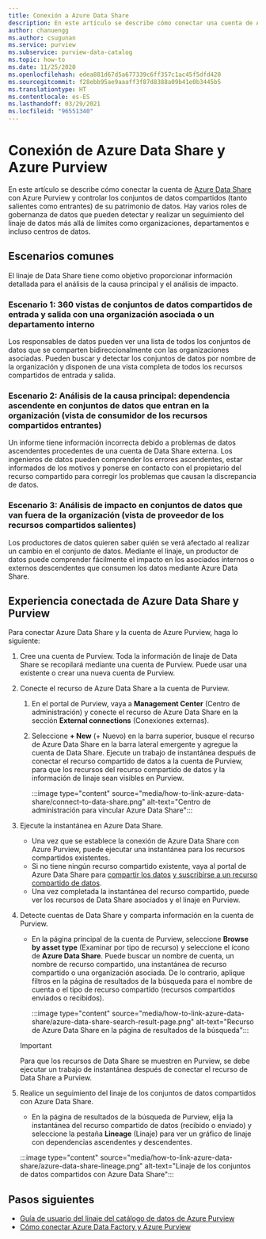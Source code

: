 ```yaml
---
title: Conexión a Azure Data Share
description: En este artículo se describe cómo conectar una cuenta de Azure Data Share con Azure Purview para buscar recursos y realizar el seguimiento del linaje de datos.
author: chanuengg
ms.author: csugunan
ms.service: purview
ms.subservice: purview-data-catalog
ms.topic: how-to
ms.date: 11/25/2020
ms.openlocfilehash: edea881d67d5a677339c6ff357c1ac45f5dfd420
ms.sourcegitcommit: f28ebb95ae9aaaff3f87d8388a09b41e0b3445b5
ms.translationtype: HT
ms.contentlocale: es-ES
ms.lasthandoff: 03/29/2021
ms.locfileid: "96551340"
---
```

# <a name="how-to-connect-azure-data-share-and-azure-purview"></a>Conexión de Azure Data Share y Azure Purview

En este artículo se describe cómo conectar la cuenta de [Azure Data Share](../data-share/overview.md) con Azure Purview y controlar los conjuntos de datos compartidos (tanto salientes como entrantes) de su patrimonio de datos. Hay varios roles de gobernanza de datos que pueden detectar y realizar un seguimiento del linaje de datos más allá de límites como organizaciones, departamentos e incluso centros de datos.

## <a name="common-scenarios"></a>Escenarios comunes

El linaje de Data Share tiene como objetivo proporcionar información detallada para el análisis de la causa principal y el análisis de impacto.

### <a name="scenario-1-360-view-of-datasets-shared-inout-for-a-partner-organization-or-internal-department"></a>Escenario 1: 360 vistas de conjuntos de datos compartidos de entrada y salida con una organización asociada o un departamento interno

Los responsables de datos pueden ver una lista de todos los conjuntos de datos que se comparten bidireccionalmente con las organizaciones asociadas. Pueden buscar y detectar los conjuntos de datos por nombre de la organización y disponen de una vista completa de todos los recursos compartidos de entrada y salida.

### <a name="scenario-2-root-cause-analysis---upstream-dependency-on-datasets-coming-into-organization-consumer-view-of-incoming-shares"></a>Escenario 2: Análisis de la causa principal: dependencia ascendente en conjuntos de datos que entran en la organización (vista de consumidor de los recursos compartidos entrantes)

Un informe tiene información incorrecta debido a problemas de datos ascendentes procedentes de una cuenta de Data Share externa. Los ingenieros de datos pueden comprender los errores ascendentes, estar informados de los motivos y ponerse en contacto con el propietario del recurso compartido para corregir los problemas que causan la discrepancia de datos.

### <a name="scenario-3-impact-analysis-on-datasets-going-outside-organization-provider-view-of-outgoing-shares"></a>Escenario 3: Análisis de impacto en conjuntos de datos que van fuera de la organización (vista de proveedor de los recursos compartidos salientes)

Los productores de datos quieren saber quién se verá afectado al realizar un cambio en el conjunto de datos. Mediante el linaje, un productor de datos puede comprender fácilmente el impacto en los asociados internos o externos descendentes que consumen los datos mediante Azure Data Share.

## <a name="azure-data-share-and-purview-connected-experience"></a>Experiencia conectada de Azure Data Share y Purview

Para conectar Azure Data Share y la cuenta de Azure Purview, haga lo siguiente:

1. Cree una cuenta de Purview. Toda la información de linaje de Data Share se recopilará mediante una cuenta de Purview. Puede usar una existente o crear una nueva cuenta de Purview.

1. Conecte el recurso de Azure Data Share a la cuenta de Purview.

    1. En el portal de Purview, vaya a **Management Center** (Centro de administración) y conecte el recurso de Azure Data Share en la sección **External connections** (Conexiones externas).
    1. Seleccione **+ New** (+ Nuevo) en la barra superior, busque el recurso de Azure Data Share en la barra lateral emergente y agregue la cuenta de Data Share. Ejecute un trabajo de instantánea después de conectar el recurso compartido de datos a la cuenta de Purview, para que los recursos del recurso compartido de datos y la información de linaje sean visibles en Purview.

       :::image type="content" source="media/how-to-link-azure-data-share/connect-to-data-share.png" alt-text="Centro de administración para vincular Azure Data Share":::

1. Ejecute la instantánea en Azure Data Share.

    - Una vez que se establece la conexión de Azure Data Share con Azure Purview, puede ejecutar una instantánea para los recursos compartidos existentes. 
    - Si no tiene ningún recurso compartido existente, vaya al portal de Azure Data Share para [compartir los datos](../data-share/share-your-data.md) [y suscribirse a un recurso compartido de datos](../data-share/subscribe-to-data-share.md).
    - Una vez completada la instantánea del recurso compartido, puede ver los recursos de Data Share asociados y el linaje en Purview.

1. Detecte cuentas de Data Share y comparta información en la cuenta de Purview.

    - En la página principal de la cuenta de Purview, seleccione **Browse by asset type** (Examinar por tipo de recurso) y seleccione el icono de **Azure Data Share**. Puede buscar un nombre de cuenta, un nombre de recurso compartido, una instantánea de recurso compartido o una organización asociada. De lo contrario, aplique filtros en la página de resultados de la búsqueda para el nombre de cuenta o el tipo de recurso compartido (recursos compartidos enviados o recibidos).

       :::image type="content" source="media/how-to-link-azure-data-share/azure-data-share-search-result-page.png" alt-text="Recurso de Azure Data Share en la página de resultados de la búsqueda":::

    >[!Important]
    >Para que los recursos de Data Share se muestren en Purview, se debe ejecutar un trabajo de instantánea después de conectar el recurso de Data Share a Purview.

1. Realice un seguimiento del linaje de los conjuntos de datos compartidos con Azure Data Share.

    - En la página de resultados de la búsqueda de Purview, elija la instantánea del recurso compartido de datos (recibido o enviado) y seleccione la pestaña **Lineage** (Linaje) para ver un gráfico de linaje con dependencias ascendentes y descendentes.

    :::image type="content" source="media/how-to-link-azure-data-share/azure-data-share-lineage.png" alt-text="Linaje de los conjuntos de datos compartidos con Azure Data Share":::

## <a name="next-steps"></a>Pasos siguientes

- [Guía de usuario del linaje del catálogo de datos de Azure Purview](catalog-lineage-user-guide.md)
- [Cómo conectar Azure Data Factory y Azure Purview](how-to-link-azure-data-factory.md)
